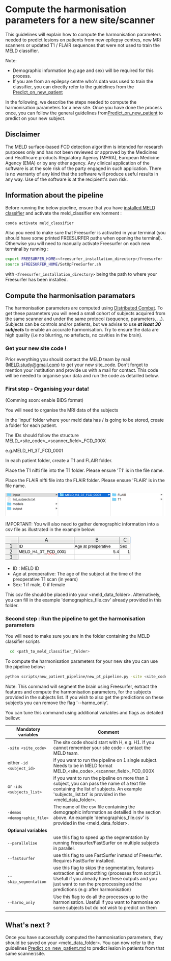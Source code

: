 # Compute the harmonisation parameters for a new site/scanner

This guidelines will explain how to compute the harmonisation parameters needed to predict lesions on patients from new epilepsy centres, new MRI scanners or updated T1 / FLAIR sequences that were not used to train the MELD classifier. 

Note: 
- Demographic information (e.g age and sex) will be required for this process.
- If you are from an epilepsy centre who's data was used to train the classifier, you can directly refer to the guidelines from the [Predict_on_new_patient](Predict_on_new_patient.md)

In the following, we describe the steps needed to compute the harmonisation parameters for a new site. Once you have done the process once, you can follow the general guidelines from[Predict_on_new_patient](Predict_on_new_patient.md) to predict on your new subject.

## Disclaimer

The MELD surface-based FCD detection algorithm is intended for research purposes only and has not been reviewed or approved by the Medicines and Healthcare products Regulatory Agency (MHRA), European Medicine Agency (EMA) or by any other agency. Any clinical application of the software is at the sole risk of the party engaged in such application. There is no warranty of any kind that the software will produce useful results in any way. Use of the software is at the recipient's own risk.

## Information about the pipeline
Before running the below pipeline, ensure that you have [installed MELD classifier](README.md#installation) and activate the meld_classifier environment : 
```bash
conda activate meld_classifier
```
Also you need to make sure that Freesurfer is activated in your terminal (you should have some printed FREESURFER paths when opening the terminal). Otherwise you will need to manually activate Freesurfer on each new terminal by running : 
```bash
export FREESURFER_HOME=<freesurfer_installation_directory>/freesurfer
source $FREESURFER_HOME/SetUpFreeSurfer.sh
```
with `<freesurfer_installation_directory>` being the path to where your Freesurfer has been installed.


## Compute the harmonisation paramaters 

The harmonisation parameters are computed using [Distributed Combat](https://doi.org/10.1016/j.neuroimage.2021.118822).
To get these parameters you will need a small cohort of subjects acquired from the same scanner and under the same protocol (sequence, parameters, ...).
Subjects can be controls and/or patients, but we advise to use ***at least 30 subjects*** to enable an accurate harmonisation. 
Try to ensure the data are high quality (i.e no blurring, no artefacts, no cavities in the brain).

### Get your new site code !
Prior everything you should contact the MELD team by mail (MELD.study@gmail.com) to get your new site_code. Don't forget to mention your institution and provide us with a mail for contact. This code will be needed to organise your data and run the code as detailled below. 

### First step - Organising your data!

(Comming soon: enable BIDS format)

You will need to organise the MRI data of the subjects

In the 'input' folder where your meld data has / is going to be stored, create a folder for each patient.

The IDs should follow the structure MELD\_<site\_code>\_<scanner\_field>\_FCD\_000X

e.g.MELD\_H1\_3T\_FCD\_0001 

In each patient folder, create a T1 and FLAIR folder.

Place the T1 nifti file into the T1 folder. Please ensure 'T1' is in the file name.

Place the FLAIR nifti file into the FLAIR folder. Please ensure 'FLAIR' is in the file name.

![example](images/example_folder_structure.png)

IMPORTANT: You will also need to gather demographic information into a csv file as illustrated in the example below:

![example](images/example_demographic_csv.PNG)
- ID : MELD ID
- Age at preoperative: The age of the subject at the time of the preoperative T1 scan (in years)
- Sex: 1 if male, 0 if female

This csv file should be placed into your <meld_data_folder>. Alternatively, you can fill in the example 'demographics_file.csv' already provided in this folder. 


### Second step : Run the pipeline to get the harmonisation parameters

You will need to make sure you are in the folder containing the MELD classifier scripts
```bash
  cd <path_to_meld_classifier_folder>
```

To compute the harmonisation parameters for your new site you can use the pipeline below:

```bash
python scripts/new_patient_pipeline/new_pt_pipeline.py -site <site_code> -ids <subjects_list> -demos <demographic_file> --harmo_only
```

Note: This command will segment the brain using Freesurfer, extract the features and compute the harmonisation parameters, for the subjects provided in the subjects list. If you wish to also get the predictions on these subjects you can remove the flag '--harmo_only'. 


You can tune this command using additional variables and flags as detailed bellow:

| **Mandatory variables**         |  Comment | 
|-------|---|
| ```-site <site_code>```  |  The site code should start with H, e.g. H1. If you cannot remember your site code - contact the MELD team. | 
|either ```-id <subject_id>```  |  if you want to run the pipeline on 1 single subject. Needs to be in MELD format MELD\_<site\_code>\_<scanner\_field>\_FCD\_000X |  
|or ```-ids <subjects_list>``` |  if you want to run the pipeline on more than 1 subject, you can pass the name of a text file containing the list of subjects. An example 'subjects_list.txt' is provided in the <meld_data_folder>. | 
|```-demos <demographic_file>```| The name of the csv file containing the demographic information as detailled in the section above. An example 'demographics_file.csv' is provided in the <meld_data_folder>.|
| **Optional variables** |
|```--parallelise``` | use this flag to speed up the segmentation by running Freesurfer/FastSurfer on multiple subjects in parallel. |
|```--fastsurfer``` | use this flag to use FastSurfer instead of Freesurfer. Requires FastSurfer installed. |
|```--skip_segmentation``` | use this flag to skips the segmentation, features extraction and smoothing (processes from script1). Usefull if you already have these outputs and you just want to ran the preprocessing and the predictions (e.g: after harmonisation) |
|```--harmo_only``` | Use this flag to do all the processes up to the harmonisation. Usefull if you want to harmonise on some subjects but do not wish to predict on them |


## What's next ? 
Once you have successfully computed the harmonisation parameters, they should be saved on your <meld_data_folder>.
You can now refer to the guidelines [Predict_on_new_patient.md](Predict_on_new_patient.md) to predict lesion in patients from that same scanner/site.
